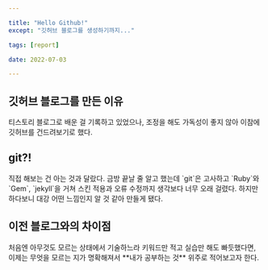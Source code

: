 ```yaml
---

title: "Hello Github!"
except: "깃허브 블로그를 생성하기까지..."

tags: [report]

date: 2022-07-03

---
```


## 깃허브 블로그를 만든 이유 <br>
<p>티스토리 블로그로 배운 걸 기록하고 있었으나, 조정을 해도 가독성이 좋지 않아 이참에 깃허브를 건드려보기로 했다.</p>

## git?!
<p>직접 해보는 건 아는 것과 달랐다. 금방 끝날 줄 알고 했는데 `git`은 고사하고 `Ruby`와 `Gem`, `jekyll`을 거쳐 스킨 적용과 오류 수정까지 생각보다 너무 오래 걸렸다. 하지만 하다보니 대강 어떤 느낌인지 알 것 같아 만들게 됐다.</p>

## 이전 블로그와의 차이점
<p> 처음엔 아무것도 모르는 상태에서 기술하느라 키워드만 적고 실습만 해도 빠듯했다면, 이제는 무엇을 모르는 지가 명확해져서 **내가 공부하는 것** 위주로 적어보고자 한다.</p>
